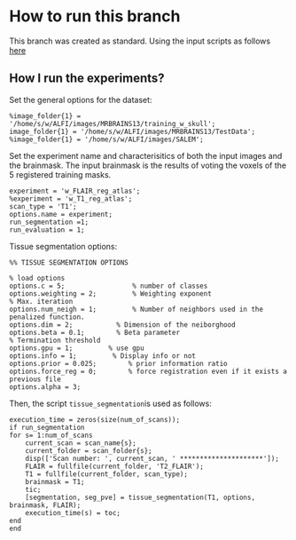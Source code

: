 # How to run this branch

This branch was created as standard. Using the input scripts as follows [here](http://visor.udg.edu/gitvicorob/svalverde/msseg/blob/msseg_with_bet/MSSEG/tests/test_SALEM.m)

## How I run the experiments?

Set the general options for the dataset:

``` 
%image_folder{1} = '/home/s/w/ALFI/images/MRBRAINS13/training_w_skull';
image_folder{1} = '/home/s/w/ALFI/images/MRBRAINS13/TestData';
%image_folder{1} = '/home/s/w/ALFI/images/SALEM';
```

Set the experiment name and characterisitics of both the input images and the brainmask. The input brainmask is the results of voting the voxels of the 5 registered training masks.


```
experiment = 'w_FLAIR_reg_atlas';
%experiment = 'w_T1_reg_atlas';
scan_type = 'T1';
options.name = experiment;
run_segmentation =1;
run_evaluation = 1;
```


Tissue segmentation options:


```
%% TISSUE SEGMENTATION OPTIONS

% load options
options.c = 5;                 % number of classes
options.weighting = 2;         % Weighting exponent
% Max. iteration
options.num_neigh = 1;         % Number of neighbors used in the penalized function.
options.dim = 2;           % Dimension of the neiborghood
options.beta = 0.1;        % Beta parameter
% Termination threshold
options.gpu = 1;         % use gpu
options.info = 1;         % Display info or not
options.prior = 0.025;        % prior information ratio
options.force_reg = 0;        % force registration even if it exists a previous file
options.alpha = 3;

```

Then, the script ```tissue_segmentation```is used as follows:

```
execution_time = zeros(size(num_of_scans));
if run_segmentation 
for s= 1:num_of_scans
	current_scan = scan_name{s};
	current_folder = scan_folder{s};
	disp(['Scan number: ', current_scan, ' *********************']);
	FLAIR = fullfile(current_folder, 'T2_FLAIR');	
	T1 = fullfile(current_folder, scan_type);
	brainmask = T1;
	tic;
	[segmentation, seg_pve] = tissue_segmentation(T1, options, brainmask, FLAIR);
	execution_time(s) = toc;
end
end
```



